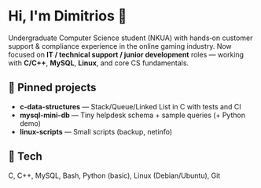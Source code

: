 # Hi, I'm Dimitrios 👋

Undergraduate Computer Science student (NKUA) with hands‑on customer support & compliance experience in the online gaming industry.
Now focused on **IT / technical support / junior development** roles — working with **C/C++**, **MySQL**, **Linux**, and core CS fundamentals.

## 🚀 Pinned projects
- **c-data-structures** — Stack/Queue/Linked List in C with tests and CI
- **mysql-mini-db** — Tiny helpdesk schema + sample queries (+ Python demo)
- **linux-scripts** — Small scripts (backup, netinfo)

## 🧰 Tech
C, C++, MySQL, Bash, Python (basic), Linux (Debian/Ubuntu), Git
